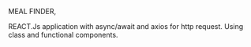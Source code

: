 MEAL FINDER,

REACT.Js application with async/await and axios for http request. Using class and functional components.